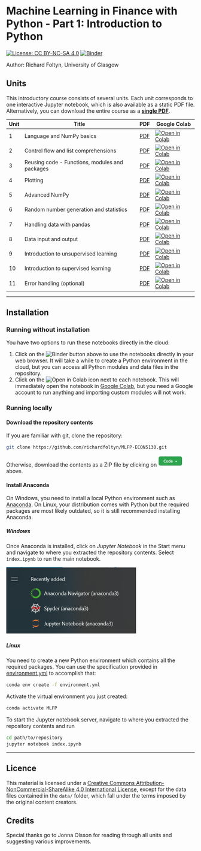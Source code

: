 # Machine Learning in Finance with Python - Part 1: Introduction to Python
[![License: CC BY-NC-SA 4.0](https://img.shields.io/badge/License-CC%20BY--NC--SA%204.0-lightgrey.svg)](https://creativecommons.org/licenses/by-nc-sa/4.0/)
[![Binder](https://mybinder.org/badge_logo.svg)](https://mybinder.org/v2/gh/richardfoltyn/MLFP-ECON5130/main?filepath=index.ipynb)

Author: Richard Foltyn, University of Glasgow

## Units

This introductory course consists of several units. Each unit corresponds
to one interactive Jupyter notebook, which is also available
as a static PDF file. Alternatively, you can download the entire course as a 
**[single PDF](latex/MLFP-part1.pdf)**.

| Unit | Title | PDF | Google Colab |
|------|-------|-----|--------------|
| 1    | Language and NumPy basics | [PDF](latex/unit01.pdf) | [![Open in Colab](https://colab.research.google.com/assets/colab-badge.svg)](https://colab.research.google.com/github/richardfoltyn/MLFP-ECON5130/blob/main/lectures/unit01.ipynb) |
| 2    | Control flow and list comprehensions | [PDF](latex/unit02.pdf) |  [![Open in Colab](https://colab.research.google.com/assets/colab-badge.svg)](https://colab.research.google.com/github/richardfoltyn/MLFP-ECON5130/blob/main/lectures/unit02.ipynb) |
| 3    | Reusing code - Functions, modules and packages | [PDF](latex/unit03.pdf) | [![Open in Colab](https://colab.research.google.com/assets/colab-badge.svg)](https://colab.research.google.com/github/richardfoltyn/MLFP-ECON5130/blob/main/lectures/unit03.ipynb) |
| 4    | Plotting | [PDF](latex/unit04.pdf) |  [![Open in Colab](https://colab.research.google.com/assets/colab-badge.svg)](https://colab.research.google.com/github/richardfoltyn/MLFP-ECON5130/blob/main/lectures/unit04.ipynb) |
| 5    | Advanced NumPy | [PDF](latex/unit05.pdf)  | [![Open in Colab](https://colab.research.google.com/assets/colab-badge.svg)](https://colab.research.google.com/github/richardfoltyn/MLFP-ECON5130/blob/main/lectures/unit05.ipynb)
| 6    | Random number generation and statistics | [PDF](latex/unit06.pdf) | [![Open in Colab](https://colab.research.google.com/assets/colab-badge.svg)](https://colab.research.google.com/github/richardfoltyn/MLFP-ECON5130/blob/main/lectures/unit06.ipynb) |
| 7    | Handling data with pandas | [PDF](latex/unit07.pdf) | [![Open in Colab](https://colab.research.google.com/assets/colab-badge.svg)](https://colab.research.google.com/github/richardfoltyn/MLFP-ECON5130/blob/main/lectures/unit07.ipynb) |
| 8    | Data input and output | [PDF](latex/unit08.pdf) |  [![Open in Colab](https://colab.research.google.com/assets/colab-badge.svg)](https://colab.research.google.com/github/richardfoltyn/MLFP-ECON5130/blob/main/lectures/unit08.ipynb)
| 9    | Introduction to unsupervised learning | [PDF](latex/unit09.pdf) |  [![Open in Colab](https://colab.research.google.com/assets/colab-badge.svg)](https://colab.research.google.com/github/richardfoltyn/MLFP-ECON5130/blob/main/lectures/unit09.ipynb)
| 10    | Introduction to supervised learning | [PDF](latex/unit10.pdf) |  [![Open in Colab](https://colab.research.google.com/assets/colab-badge.svg)](https://colab.research.google.com/github/richardfoltyn/MLFP-ECON5130/blob/main/lectures/unit10.ipynb)
| 11    | Error handling (optional) | [PDF](latex/unit09.pdf) |  [![Open in Colab](https://colab.research.google.com/assets/colab-badge.svg)](https://colab.research.google.com/github/richardfoltyn/MLFP-ECON5130/blob/main/lectures/unit09.ipynb) |


***

## Installation

### Running without installation

You have two options to run these notebooks directly in the cloud:

1.  Click on the ![Binder](https://mybinder.org/badge_logo.svg) button
    above to use the notebooks directly in your web browser. It will take
    a while to create a Python environment in the cloud, but you can
    access all Python modules and data files in the repository.
2.  Click on the ![Open in Colab](https://colab.research.google.com/assets/colab-badge.svg)
    icon next to each notebook. This will immediately open the notebook
    in [Google Colab](https://colab.research.google.com), but you need
    a Google account to run anything and importing custom modules will not work.

### Running locally

#### Download the repository contents

If you are familiar with git, clone the repository:
```bash
git clone https://github.com/richardfoltyn/MLFP-ECON5130.git
```
Otherwise, download the contents as a ZIP file by clicking on
![Code](images/gh-code.png) above.

#### Install Anaconda

On Windows, you need to install a local Python environment such as 
[Anaconda](https://www.anaconda.com/products/distribution). On Linux,
your distribution comes with Python but the required packages are most likely
outdated, so it is still recommended installing Anaconda.

##### Windows

Once Anaconda is installed, click on _Jupyter Notebook_ in the Start menu
and navigate to where you extracted the repository contents. Select
`index.ipynb` to run the main notebook.

![Jupyter Notebook](images/conda-start.png)

##### Linux

You need to create a new Python environment which contains all the 
required packages. You can use the specification provided in [environment.yml](environment.yml)
to accomplish that:
```bash
conda env create -f environment.yml
```
Activate the virtual environment you just created:
```bash
conda activate MLFP
```
To start the Jupyter notebook server, navigate to where you extracted
the repository contents and run
```bash
cd path/to/repository
jupyter notebook index.ipynb
```


***

## Licence

This material is licensed under a 
[Creative Commons Attribution-NonCommercial-ShareAlike 4.0 International License](http://creativecommons.org/licenses/by-nc-sa/4.0/),
except for the data files contained in the `data/` folder, which
fall under the terms imposed by the original content creators.

## Credits

Special thanks go to Jonna Olsson for reading through all units and
suggesting various improvements.

